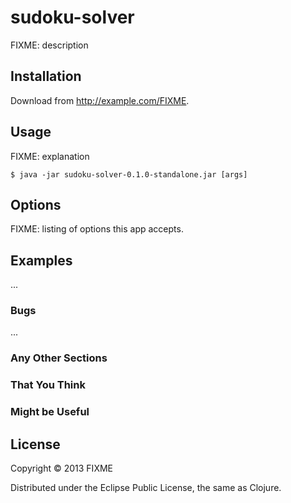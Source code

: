 # sudoku-solver

FIXME: description

## Installation

Download from http://example.com/FIXME.

## Usage

FIXME: explanation

    $ java -jar sudoku-solver-0.1.0-standalone.jar [args]

## Options

FIXME: listing of options this app accepts.

## Examples

...

### Bugs

...

### Any Other Sections
### That You Think
### Might be Useful

## License

Copyright © 2013 FIXME

Distributed under the Eclipse Public License, the same as Clojure.

